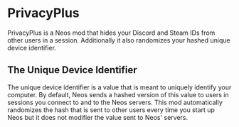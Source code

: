 # PrivacyPlus
 PrivacyPlus is a Neos mod that hides your Discord and Steam IDs from other users in a session.
 Additionally it also randomizes your hashed unique device identifier.

## The Unique Device Identifier
 The unique device identifier is a value that is meant to uniquely identify your computer.
 By default, Neos sends a hashed version of this value to users in sessions you connect to and to the Neos servers.
 This mod automatically randomizes the hash that is sent to other users every time you start up Neos but it does not modifier the value sent to Neos' servers.
